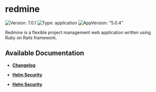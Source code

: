 # redmine

![Version: 7.0.1](https://img.shields.io/badge/Version-7.0.1-informational?style=flat-square) ![Type: application](https://img.shields.io/badge/Type-application-informational?style=flat-square) ![AppVersion: "5.0.4"](https://img.shields.io/badge/AppVersion-"5.0.4"-informational?style=flat-square)

Redmine is a flexible project management web application written using Ruby on Rails framework.

## Available Documentation

- [**Changelog**](CHANGELOG)

- [**Helm Security**](container-security)

- [**Helm Security**](helm-security)

